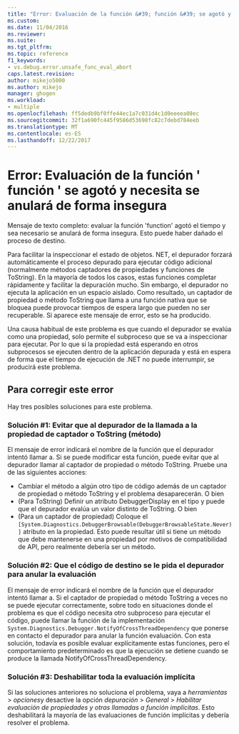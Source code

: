 ```yaml
---
title: "Error: Evaluación de la función &#39; función &#39; se agotó y necesita se anulará de forma insegura | Documentos de Microsoft"
ms.custom: 
ms.date: 11/04/2016
ms.reviewer: 
ms.suite: 
ms.tgt_pltfrm: 
ms.topic: reference
f1_keywords:
- vs.debug.error.unsafe_func_eval_abort
caps.latest.revision: 
author: mikejo5000
ms.author: mikejo
manager: ghogen
ms.workload:
- multiple
ms.openlocfilehash: ff5dedb9bf0ffe44ec1a7c031d4c1d0eeeea08ec
ms.sourcegitcommit: 32f1a690fc445f9586d53698fc82c7debd784eeb
ms.translationtype: MT
ms.contentlocale: es-ES
ms.lasthandoff: 12/22/2017
---
```

# <a name="error-evaluating-the-function-39function39-timed-out-and-needed-to-be-aborted-in-an-unsafe-way"></a>Error: Evaluación de la función &#39; función &#39; se agotó y necesita se anulará de forma insegura

Mensaje de texto completo: evaluar la función 'function' agotó el tiempo y sea necesario se anulará de forma insegura. Esto puede haber dañado el proceso de destino. 

Para facilitar la inspeccionar el estado de objetos. NET, el depurador forzará automáticamente el proceso depurado para ejecutar código adicional (normalmente métodos captadores de propiedades y funciones de ToString). En la mayoría de todos los casos, estas funciones completar rápidamente y facilitar la depuración mucho. Sin embargo, el depurador no ejecuta la aplicación en un espacio aislado. Como resultado, un captador de propiedad o método ToString que llama a una función nativa que se bloquea puede provocar tiempos de espera largo que pueden no ser recuperable. Si aparece este mensaje de error, esto se ha producido.
 
Una causa habitual de este problema es que cuando el depurador se evalúa como una propiedad, solo permite el subproceso que se va a inspeccionar para ejecutar. Por lo que si la propiedad está esperando en otros subprocesos se ejecuten dentro de la aplicación depurada y está en espera de forma que el tiempo de ejecución de .NET no puede interrumpir, se producirá este problema.
 
## <a name="to-correct-this-error"></a>Para corregir este error
 
Hay tres posibles soluciones para este problema.
 
### <a name="solution-1-prevent-the-debugger-from-calling-the-getter-property-or-tostring-method"></a>Solución #1: Evitar que al depurador de la llamada a la propiedad de captador o ToString (método)
 
El mensaje de error indicará el nombre de la función que el depurador intentó llamar a. Si se puede modificar esta función, puede evitar que al depurador llamar al captador de propiedad o método ToString. Pruebe una de las siguientes acciones:
 
* Cambiar el método a algún otro tipo de código además de un captador de propiedad o método ToString y el problema desaparecerán.
    O bien
* (Para ToString) Definir un atributo DebuggerDisplay en el tipo y puede que el depurador evalúa un valor distinto de ToString.
    O bien
* (Para un captador de propiedad) Coloque el `[System.Diagnostics.DebuggerBrowsable(DebuggerBrowsableState.Never)]` atributo en la propiedad. Esto puede resultar útil si tiene un método que debe mantenerse en una propiedad por motivos de compatibilidad de API, pero realmente debería ser un método.
 
### <a name="solution-2-have-the-target-code-ask-the-debugger-to-abort-the-evaluation"></a>Solución #2: Que el código de destino se le pida el depurador para anular la evaluación
 
El mensaje de error indicará el nombre de la función que el depurador intentó llamar a. Si el captador de propiedad o método ToString a veces no se puede ejecutar correctamente, sobre todo en situaciones donde el problema es que el código necesita otro subproceso para ejecutar el código, puede llamar la función de la implementación `System.Diagnostics.Debugger.NotifyOfCrossThreadDependency` que ponerse en contacto el depurador para anular la función evaluación. Con esta solución, todavía es posible evaluar explícitamente estas funciones, pero el comportamiento predeterminado es que la ejecución se detiene cuando se produce la llamada NotifyOfCrossThreadDependency.
 
### <a name="solution-3-disable-all-implicit-evaluation"></a>Solución #3: Deshabilitar toda la evaluación implícita
 
Si las soluciones anteriores no soluciona el problema, vaya a *herramientas* > *opciones*y desactive la opción *depuración*  >   *General* > *Habilitar evaluación de propiedades y otras llamadas a función implícitas*. Esto deshabilitará la mayoría de las evaluaciones de función implícitas y debería resolver el problema.



  
